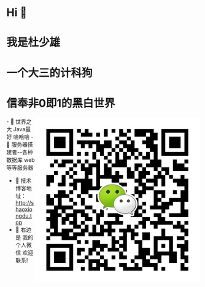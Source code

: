 # Hi 👋
# 我是杜少雄 
# 一个大三的计科狗 
# 信奉非0即1的黑白世界 
<img align="right" alt="联系我" title="联系我" src="https://github.com/ShaoxiongDu/ShaoxiongDu/blob/main/wechat.jpg" />
- 🌱 世界之大 Java最好 哈哈哈 
- 🌱 服务器搭建者--各种数据库 web等等服务器

- 💬 技术博客地址：http://shaoxiongdu.top
- 💬 右边是 我的个人微信 欢迎联系!

